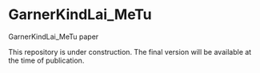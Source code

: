 # GarnerKindLai_MeTu
GarnerKindLai_MeTu paper

This repository is under construction. The final version will be available at the time of publication.
